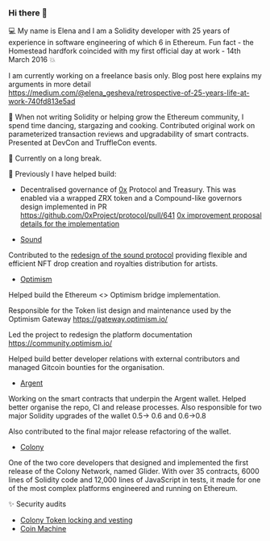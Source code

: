 ### Hi there 👋

💻 My name is Elena and I am a Solidity developer with 25 years of experience in software engineering of which 6 in Ethereum. Fun fact - the Homestead hardfork coincided with my first official day at work - 14th March 2016 💥 

I am currently working on a freelance basis only. Blog post here explains my arguments in more detail
https://medium.com/@elena_gesheva/retrospective-of-25-years-life-at-work-740fd813e5ad

🔭 When not writing Solidity or helping grow the Ethereum community, I spend time dancing, stargazing and cooking. Contributed original work on parameterized transaction reviews and upgradability of smart contracts. Presented at DevCon and TruffleCon events.

🐝 Currently on a long break.

🌱 Previously I have helped build:

- Decentralised governance of [0x](https://www.0x.org/) Protocol and Treasury. This was enabled via a wrapped ZRX token and a Compound-like governors design implemented in PR https://github.com/0xProject/protocol/pull/641 
[0x improvement proposal details for the implementation](https://forum.0xprotocol.org/t/zeip-95-migrating-0x-protocol-to-on-chain-governance-process/3513)

- [Sound](https://github.com/soundxyz/sound-protocol)

Contributed to the [redesign of the sound protocol](https://twitter.com/soundxyz_/status/1572633595818422272) providing flexible and efficient NFT drop creation and royalties distribution for  artists.

- [Optimism](https://www.optimism.io/)

Helped build the Ethereum <> Optimism bridge implementation.

Responsible for the Token list design and maintenance used by the Optimism Gateway https://gateway.optimism.io/

Led the project to redesign the platform documentation https://community.optimism.io/

Helped build better developer relations with external contributors and managed Gitcoin bounties for the organisation.

- [Argent](https://www.argent.xyz/)

Working on the smart contracts that underpin the Argent wallet. Helped better organise the repo, CI and release processes. Also responsible for two major Solidity upgrades of the wallet 0.5-> 0.6 and 0.6->0.8 

Also contributed to the final major release refactoring of the wallet.

- [Colony](https://colony.io/)

One of the two core developers that designed and implemented the first release of the Colony Network, named Glider. With over 35 contracts, 6000 lines of Solidity code and 12,000 lines of JavaScript in tests, it made for one of the most complex platforms engineered and running on Ethereum.

✨ Security audits
  - [Colony Token locking and vesting](https://github.com/JoinColony/colonyToken)
  - [Coin Machine](https://github.com/JoinColony/coinMachine)

<!--
**elenadimitrova/elenadimitrova** is a ✨ _special_ ✨ repository because its `README.md` (this file) appears on your GitHub profile.

Here are some ideas to get you started:

- 🔭 I’m currently working on ...
- 🌱 I’m currently learning ...
- 👯 I’m looking to collaborate on ...
- 🤔 I’m looking for help with ...
- 💬 Ask me about ...
- 📫 How to reach me: ...
- 😄 Pronouns: ...
- ⚡ Fun fact: ...
-->
